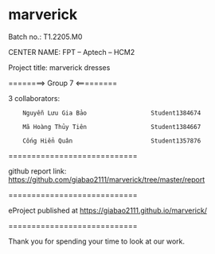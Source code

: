 # marverick
Batch no.: T1.2205.M0

CENTER NAME: FPT – Aptech – HCM2

Project title: marverick dresses

========> Group 7 <=========

3 collaborators:

        Nguyễn Lưu Gia Bảo                  Student1384674
        
        Mã Hoàng Thủy Tiên                  Student1384667 
        
        Cống Hiển Quân                      Student1357876

============================

github report link: https://github.com/giabao2111/marverick/tree/master/report

============================

eProject published at https://giabao2111.github.io/marverick/

============================

Thank you for spending your time to look at our work.
